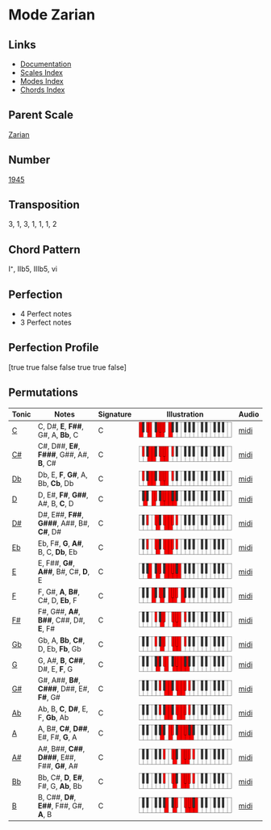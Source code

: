 # Mode Zarian

## Links

- [Documentation](README.md)
- [Scales Index](Scales.md)
- [Modes Index](Modes.md)
- [Chords Index](Chords.md)

## Parent Scale

[Zarian](ScaleZarian.md)

## Number

[1945](https://ianring.com/musictheory/scales/1945)

## Transposition

3, 1, 3, 1, 1, 1, 2

## Chord Pattern

I⁺, IIb5, IIIb5, vi

## Perfection

- 4 Perfect notes
- 3 Perfect notes

## Perfection Profile

[true true false false true true false]

## Permutations

| Tonic | Notes | Signature | Illustration | Audio |
|-------|-------|-----------|--------------|-------|
| [C](ModeCNaturalZarian.md) | C, D#, **E**, **F##**, G#, A, **Bb**, C | C | ![CNaturalZarian](ModeCNaturalZarian.png) | [midi](https://github.com/edipermadi/music/blob/main/docs/ModeCNaturalZarian.mid?raw=true) |
| [C#](ModeCSharpZarian.md) | C#, D##, **E#**, **F###**, G##, A#, **B**, C# | C | ![CSharpZarian](ModeCSharpZarian.png) | [midi](https://github.com/edipermadi/music/blob/main/docs/ModeCSharpZarian.mid?raw=true) |
| [Db](ModeDFlatZarian.md) | Db, E, **F**, **G#**, A, Bb, **Cb**, Db | C | ![DFlatZarian](ModeDFlatZarian.png) | [midi](https://github.com/edipermadi/music/blob/main/docs/ModeDFlatZarian.mid?raw=true) |
| [D](ModeDNaturalZarian.md) | D, E#, **F#**, **G##**, A#, B, **C**, D | C | ![DNaturalZarian](ModeDNaturalZarian.png) | [midi](https://github.com/edipermadi/music/blob/main/docs/ModeDNaturalZarian.mid?raw=true) |
| [D#](ModeDSharpZarian.md) | D#, E##, **F##**, **G###**, A##, B#, **C#**, D# | C | ![DSharpZarian](ModeDSharpZarian.png) | [midi](https://github.com/edipermadi/music/blob/main/docs/ModeDSharpZarian.mid?raw=true) |
| [Eb](ModeEFlatZarian.md) | Eb, F#, **G**, **A#**, B, C, **Db**, Eb | C | ![EFlatZarian](ModeEFlatZarian.png) | [midi](https://github.com/edipermadi/music/blob/main/docs/ModeEFlatZarian.mid?raw=true) |
| [E](ModeENaturalZarian.md) | E, F##, **G#**, **A##**, B#, C#, **D**, E | C | ![ENaturalZarian](ModeENaturalZarian.png) | [midi](https://github.com/edipermadi/music/blob/main/docs/ModeENaturalZarian.mid?raw=true) |
| [F](ModeFNaturalZarian.md) | F, G#, **A**, **B#**, C#, D, **Eb**, F | C | ![FNaturalZarian](ModeFNaturalZarian.png) | [midi](https://github.com/edipermadi/music/blob/main/docs/ModeFNaturalZarian.mid?raw=true) |
| [F#](ModeFSharpZarian.md) | F#, G##, **A#**, **B##**, C##, D#, **E**, F# | C | ![FSharpZarian](ModeFSharpZarian.png) | [midi](https://github.com/edipermadi/music/blob/main/docs/ModeFSharpZarian.mid?raw=true) |
| [Gb](ModeGFlatZarian.md) | Gb, A, **Bb**, **C#**, D, Eb, **Fb**, Gb | C | ![GFlatZarian](ModeGFlatZarian.png) | [midi](https://github.com/edipermadi/music/blob/main/docs/ModeGFlatZarian.mid?raw=true) |
| [G](ModeGNaturalZarian.md) | G, A#, **B**, **C##**, D#, E, **F**, G | C | ![GNaturalZarian](ModeGNaturalZarian.png) | [midi](https://github.com/edipermadi/music/blob/main/docs/ModeGNaturalZarian.mid?raw=true) |
| [G#](ModeGSharpZarian.md) | G#, A##, **B#**, **C###**, D##, E#, **F#**, G# | C | ![GSharpZarian](ModeGSharpZarian.png) | [midi](https://github.com/edipermadi/music/blob/main/docs/ModeGSharpZarian.mid?raw=true) |
| [Ab](ModeAFlatZarian.md) | Ab, B, **C**, **D#**, E, F, **Gb**, Ab | C | ![AFlatZarian](ModeAFlatZarian.png) | [midi](https://github.com/edipermadi/music/blob/main/docs/ModeAFlatZarian.mid?raw=true) |
| [A](ModeANaturalZarian.md) | A, B#, **C#**, **D##**, E#, F#, **G**, A | C | ![ANaturalZarian](ModeANaturalZarian.png) | [midi](https://github.com/edipermadi/music/blob/main/docs/ModeANaturalZarian.mid?raw=true) |
| [A#](ModeASharpZarian.md) | A#, B##, **C##**, **D###**, E##, F##, **G#**, A# | C | ![ASharpZarian](ModeASharpZarian.png) | [midi](https://github.com/edipermadi/music/blob/main/docs/ModeASharpZarian.mid?raw=true) |
| [Bb](ModeBFlatZarian.md) | Bb, C#, **D**, **E#**, F#, G, **Ab**, Bb | C | ![BFlatZarian](ModeBFlatZarian.png) | [midi](https://github.com/edipermadi/music/blob/main/docs/ModeBFlatZarian.mid?raw=true) |
| [B](ModeBNaturalZarian.md) | B, C##, **D#**, **E##**, F##, G#, **A**, B | C | ![BNaturalZarian](ModeBNaturalZarian.png) | [midi](https://github.com/edipermadi/music/blob/main/docs/ModeBNaturalZarian.mid?raw=true) |

